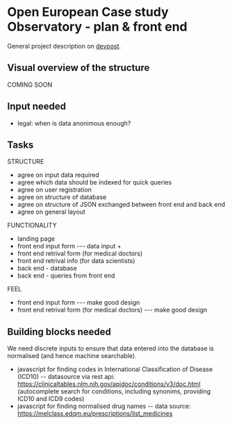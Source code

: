 Open European Case study Observatory - plan & front end
=======================================================

General project description on [devpost](https://devpost.com/software/open-european-case-study-observatory).

Visual overview of the structure
--------------------------------

COMING SOON

Input needed
------------

* legal: when is data anonimous enough?

Tasks
-----

STRUCTURE

* agree on input data required
* agree which data should be indexed for quick queries
* agree on user registration
* agree on structure of database
* agree on structure of JSON exchanged between front end and back end
* agree on general layout

FUNCTIONALITY

* landing page
* front end input form  --- data input + 
* front end retrival form (for medical doctors)
* front end retrival info (for data scientists)
* back end - database
* back end - queries from front end

FEEL

* front end input form  --- make good design
* front end retrival form (for medical doctors) --- make good design


Building blocks needed
----------------------

We need discrete inputs to ensure that data entered into the database is normalised (and hence machine searchable).

* javascript for finding codes in International Classification of Disease (ICD10)
 -- datasource via rest api: https://clinicaltables.nlm.nih.gov/apidoc/conditions/v3/doc.html (autocomplete search for conditions, including synonims, providing ICD10 and ICD9 codes)
* javascript for finding normalised drug names
 -- data source: https://melclass.edqm.eu/prescriptions/list_medicines 
  
